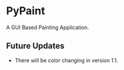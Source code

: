 # PyPaint
A GUI Based Painting Application. 
## Future Updates
- There will be color changing in version 1.1.
